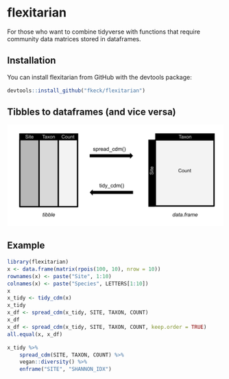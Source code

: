 # flexitarian

<!-- badges: start -->
<!-- badges: end -->

For those who want to combine tidyverse with functions that require community data matrices stored in dataframes.

## Installation

You can install flexitarian from GitHub with the devtools package:

``` r
devtools::install_github("fkeck/flexitarian")  
```


## Tibbles to dataframes (and vice versa)
![](man/figures/flexitarian_fig.svg)

## Example

``` r
library(flexitarian)
x <- data.frame(matrix(rpois(100, 10), nrow = 10))
rownames(x) <- paste("Site", 1:10)
colnames(x) <- paste("Species", LETTERS[1:10])
x
x_tidy <- tidy_cdm(x)
x_tidy
x_df <- spread_cdm(x_tidy, SITE, TAXON, COUNT)
x_df
x_df <- spread_cdm(x_tidy, SITE, TAXON, COUNT, keep.order = TRUE)
all.equal(x, x_df)
```


``` r
x_tidy %>% 
    spread_cdm(SITE, TAXON, COUNT) %>% 
    vegan::diversity() %>% 
    enframe("SITE", "SHANNON_IDX")
```

